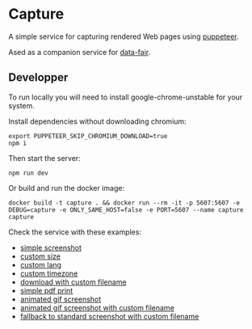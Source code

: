 # Capture

A simple service for capturing rendered Web pages using [puppeteer](https://github.com/GoogleChrome/puppeteer).

Ased as a companion service for [data-fair](https://koumoul-dev.github.io/data-fair/).

## Developper

To run locally you will need to install google-chrome-unstable for your system.

Install dependencies without downloading chromium:

    export PUPPETEER_SKIP_CHROMIUM_DOWNLOAD=true
    npm i

Then start the server:

    npm run dev

Or build and run the docker image:

    docker build -t capture . && docker run --rm -it -p 5607:5607 -e DEBUG=capture -e ONLY_SAME_HOST=false -e PORT=5607 --name capture capture

Check the service with these examples:

  - [simple screenshot](http://localhost:5607/api/v1/screenshot?key=capture&target=http://localhost:5607/test/resources/test1.html)
  - [custom size](http://localhost:5607/api/v1/screenshot?key=capture&target=http://localhost:5607/test/resources/test1.html&width=200&height=150)
  - [custom lang](http://localhost:5607/api/v1/screenshot?key=capture&target=http://localhost:5607/test/resources/test1.html&lang=en)
  - [custom timezone](http://localhost:5607/api/v1/screenshot?key=capture&target=http://localhost:5607/test/resources/test1.html&timezone=America/Bogota)
  - [download with custom filename](http://localhost:5607/api/v1/screenshot?key=capture&target=http://localhost:5607/test/resources/test1.html&filename=test.png)
  - [simple pdf print](http://localhost:5607/api/v1/print?key=capture&target=http://localhost:5607/test/resources/test1.html)
  - [animated gif screenshot](http://localhost:5607/api/v1/screenshot?key=capture&type=gif&target=http://localhost:5607/test/resources/test-anim.html)
  - [animated gif screenshot with custom filename](http://localhost:5607/api/v1/screenshot?key=capture&type=gif&filename=test.gif&target=http://localhost:5607/test/resources/test-anim.html)
  - [fallback to standard screenshot with custom filename](http://localhost:5607/api/v1/screenshot?key=capture&type=gif&filename=test.gif&target=http://localhost:5607/test/resources/test1.html)
